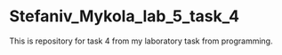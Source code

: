 # Stefaniv_Mykola_lab_5_task_4
This is repository for task 4 from my laboratory task from programming.

